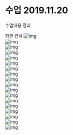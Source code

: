 # 수업 2019.11.20
수업내용 정리

화면 캡쳐
![img](./images12/1.png)<br>
![img](./images12/2.png)<br>
![img](./images12/3.png)<br>
![img](./images12/4.png)<br>
![img](./images12/5.png)<br>
![img](./images12/6.png)<br>
![img](./images12/7.png)<br>
![img](./images12/8.png)<br>
![img](./images12/9.png)<br>
![img](./images12/10.png)<br>
![img](./images12/11.png)<br>
![img](./images12/12.png)<br>
![img](./images12/13.png)<br>
![img](./images12/14.png)<br>
![img](./images12/15.png)<br>
![img](./images12/16.png)<br>
![img](./images12/17.png)<br>
![img](./images12/18.png)<br>



